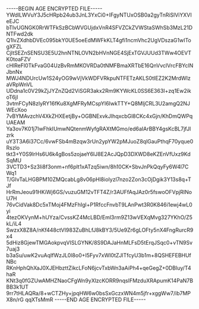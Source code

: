 -----BEGIN AGE ENCRYPTED FILE-----
YWdlLWVuY3J5cHRpb24ub3JnL3YxCi0+IFgyNTUxOSB0a2gyTnRiSlViYXVIeEJC
bTIvUGNGK0RrWTFkSzBCbWVGUjdxVnR4SFVZCkZVWStaSWhSb3MzL21DNTFwd2dk
Q1lvZXdhbDVEc095bkY0UE5oeEdMWFkKLT4gfi1ncmVhc2UgVDszaG1wITogXFZL
CjltSEZnSENSU3E5U2hnNTNLOVN2bHVnNGE4SjExTGVJUUd3TWw4OEVTK0toaFZV
cHlReFl0TkFvaG04UzBvRmMKOVRDa0tNMFBmaXRTbE16QnVvclVrcFBYclNJbnNx
MWJ4NDUrcUw1S24yOG9wVjVkWDFVRkpuNTFETzAKLS0tIEZ2K2MrdWIzaVRpWnVL
UDdna1c0V29kZjJYZnZQd2ViSGR3akx2Rm9KYWcKL0SS6E363I+zq1Ew2ikoT6jI
3vtmFCyN8zlyRY16fKu8XgMFRyMCspYI6IwkTTY+Q8MljCRL3U2amgQ2NJWEcXoo
7vBYMAvzchV4XkZHXEetjBy+OGBNExvkJIhqxcbGl8CKc4xGjn/KhDmQWPqUAEAM
Ya3ov7K01j7IwFhkIUmwNQtenmWyfgRAXtMGmo/ed6aIArBBY4gsKcBL7jfJlzrk
uY3T3A6i37Cc/6vwFSb4mBzqw3rUn2ypYW2pMJuoZ8qlGauPthqF70yque0Rszlo
tkt3+Y0S9lrHs6U6k4gBos5zojaeY6IJ8E2AcJQpD3DXWD8eKZEnVfUxz9KdSqMU
3VCTD3+Sz3Ii8f3onm+nf6plt1xATzq5iwn/8h10CK+SbvJnPkQqyFy6W4l7CWq1
T/GIvTaLHGBPM10ZMQcabLg8v06pHl8ioIyzl7nzo2Zon3cOjDgik3Y13s8q+TJf
HrRmJeou91HKiWj6GS/vuzuGM12vTFT4Z/r3AUFfAqJAz0r5fswoOFVpjRINoU7H
76vCidVak8Dc5xTMoj4FMzFhIgl+P1RfccFnvbT9LAnPwt3R0K846i1ewj4wL0yi
4tezOKVynM+hUYza/CvssKZ4McLBD/Eml3rm9Z13wVEXqMvg327YKhO/Z5kL/iL4
SwzxX8Z8A/nKf448ctVI983ZuBhLfJ8kBY3/5Ue9Zr6gLOFty5nX4FngRurcR9x4
5dHiz8GjewTMGAokpvqVISLGYNK/8S9DAJaHnMLFsD5tErqJSqc0+vTN9Sv7uaj3
b3aSu/uwK2vuAqIfWzJL0l8o0+I5Fyv7xWI0tZJlTfcyU3b1m+8QSHEFEBHUfNBc
RKnHphQhXaJ0XJEHbzttZikcLFoN6jcvTxbWn3aAiPh4+qeGegZ+0DBluy/T4haR
KNt3q0fGZUwAMHZNaoCFgWn9yXlzcKORR9nqsIFMzduXRApumK14PaN7BBB3k1UT
9rr7tHLAQRa/8+wCTZHy+jpqHW6w0bsSxGczxWN4m5jfr+xggWw7/ib7MPX8n/rG
qqXTsMmR
-----END AGE ENCRYPTED FILE-----
